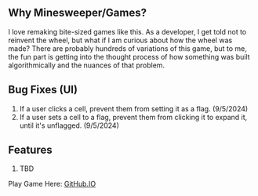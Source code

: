 ## Why Minesweeper/Games?

I love remaking bite-sized games like this. As a developer, I get told not to reinvent the wheel, but what if I am curious about how the wheel was made? There are probably hundreds of variations of this game, but to me, the fun part is getting into the thought process of how something was built algorithmically and the nuances of that problem.

## Bug Fixes (UI)

1. If a user clicks a cell, prevent them from setting it as a flag. (9/5/2024)
2. If a user sets a cell to a flag, prevent them from clicking it to expand it, until it's unflagged. (9/5/2024)

## Features

1. TBD

Play Game Here: [GitHub.IO](https://classbabacar.github.io/minesweeper/)
